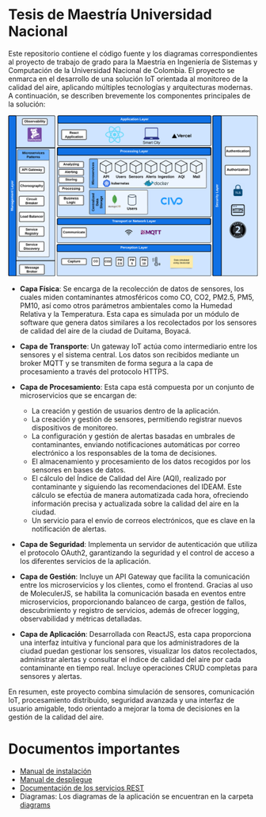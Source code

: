 # Tesis de Maestría Universidad Nacional

Este repositorio contiene el código fuente y los diagramas correspondientes al proyecto de trabajo de grado para la Maestría en Ingeniería de Sistemas y Computación de la Universidad Nacional de Colombia. El proyecto se enmarca en el desarrollo de una solución IoT orientada al monitoreo de la calidad del aire, aplicando múltiples tecnologías y arquitecturas modernas. A continuación, se describen brevemente los componentes principales de la solución:

![Diagrama de arquitectura de la aplicación](./diagrams/poc/Arquitectura_concreta.png)

- **Capa Física**: Se encarga de la recolección de datos de sensores, los cuales miden contaminantes atmosféricos como CO, CO2, PM2.5, PM5, PM10, así como otros parámetros ambientales como la Humedad Relativa y la Temperatura. Esta capa es simulada por un módulo de software que genera datos similares a los recolectados por los sensores de calidad del aire de la ciudad de Duitama, Boyacá.

- **Capa de Transporte**: Un gateway IoT actúa como intermediario entre los sensores y el sistema central. Los datos son recibidos mediante un broker MQTT y se transmiten de forma segura a la capa de procesamiento a través del protocolo HTTPS.

- **Capa de Procesamiento**: Esta capa está compuesta por un conjunto de microservicios que se encargan de:

  - La creación y gestión de usuarios dentro de la aplicación.
  - La creación y gestión de sensores, permitiendo registrar nuevos dispositivos de monitoreo.
  - La configuración y gestión de alertas basadas en umbrales de contaminantes, enviando notificaciones automáticas por correo electrónico a los responsables de la toma de decisiones.
  - El almacenamiento y procesamiento de los datos recogidos por los sensores en bases de datos.
  - El cálculo del Índice de Calidad del Aire (AQI), realizado por contaminante y siguiendo las recomendaciones del IDEAM. Este cálculo se efectúa de manera automatizada cada hora, ofreciendo información precisa y actualizada sobre la calidad del aire en la ciudad.
  - Un servicio para el envío de correos electrónicos, que es clave en la notificación de alertas.

- **Capa de Seguridad**: Implementa un servidor de autenticación que utiliza el protocolo OAuth2, garantizando la seguridad y el control de acceso a los diferentes servicios de la aplicación.

- **Capa de Gestión**: Incluye un API Gateway que facilita la comunicación entre los microservicios y los clientes, como el frontend. Gracias al uso de MoleculerJS, se habilita la comunicación basada en eventos entre microservicios, proporcionando balanceo de carga, gestión de fallos, descubrimiento y registro de servicios, además de ofrecer logging, observabilidad y métricas detalladas.

- **Capa de Aplicación**: Desarrollada con ReactJS, esta capa proporciona una interfaz intuitiva y funcional para que los administradores de la ciudad puedan gestionar los sensores, visualizar los datos recolectados, administrar alertas y consultar el índice de calidad del aire por cada contaminante en tiempo real. Incluye operaciones CRUD completas para sensores y alertas.

En resumen, este proyecto combina simulación de sensores, comunicación IoT, procesamiento distribuido, seguridad avanzada y una interfaz de usuario amigable, todo orientado a mejorar la toma de decisiones en la gestión de la calidad del aire.

# Documentos importantes

- [Manual de instalación](./docs/Manual_de_instalacion.md)
- [Manual de despliegue](./docs/Manual_de_despliegue.md)
- [Documentación de los servicios REST](./docs/Documentacion_de_servicios_REST.md)
- Diagramas: Los diagramas de la aplicación se encuentran en la carpeta [diagrams](./diagrams/readme.md)
